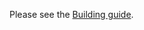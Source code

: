 Please see the [Building guide](https://github.com/earvingad/Sweek/blob/main/src/buildingguide.org).
